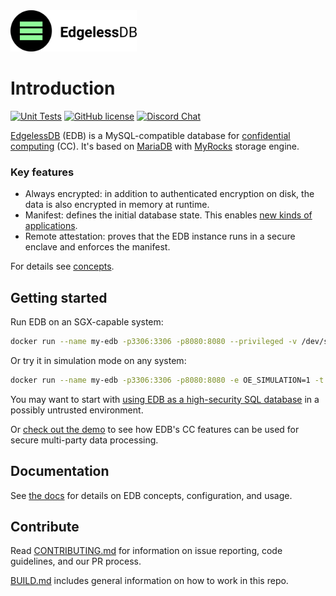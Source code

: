 <img src="logo.svg" alt="logo" width="40%">

# Introduction

[![Unit Tests][unit-tests-badge]][unit-tests]
[![GitHub license][license-badge]](LICENSE)
[![Discord Chat][discord-badge]][discord]

[EdgelessDB](https://edgeless.systems/products/edgelessdb) (EDB) is a MySQL-compatible database for [confidential computing](https://confidentialcomputing.io) (CC). It's based on [MariaDB](https://github.com/MariaDB/server) with [MyRocks](https://mariadb.com/kb/en/myrocks) storage engine.

### Key features
* Always encrypted: in addition to authenticated encryption on disk, the data is also encrypted in memory at runtime.
* Manifest: defines the initial database state. This enables [new kinds of applications](https://edgeless.systems/products/edgelessdb).
* Remote attestation: proves that the EDB instance runs in a secure enclave and enforces the manifest.

For details see [concepts](https://docs.edgeless.systems/edgelessdb/#/getting-started/concepts).

## Getting started
Run EDB on an SGX-capable system:
```sh
docker run --name my-edb -p3306:3306 -p8080:8080 --privileged -v /dev/sgx:/dev/sgx -t ghcr.io/edgelesssys/edgelessdb-sgx-1gb
```

Or try it in simulation mode on any system:
```sh
docker run --name my-edb -p3306:3306 -p8080:8080 -e OE_SIMULATION=1 -t ghcr.io/edgelesssys/edgelessdb-sgx-1gb
```

You may want to start with [using EDB as a high-security SQL database](https://docs.edgeless.systems/edgelessdb/#/getting-started/quickstart-sgx) in a possibly untrusted environment.

Or [check out the demo](demo) to see how EDB's CC features can be used for secure multi-party data processing.

## Documentation
See [the docs](https://docs.edgeless.systems/edgelessdb) for details on EDB concepts, configuration, and usage.

## Contribute
Read [CONTRIBUTING.md](CONTRIBUTING.md) for information on issue reporting, code guidelines, and our PR process.

[BUILD.md](BUILD.md) includes general information on how to work in this repo.

<!-- refs -->
[unit-tests]: https://github.com/edgelesssys/edgelessdb/actions
[unit-tests-badge]: https://github.com/edgelesssys/edgelessdb/workflows/Unit%20Tests/badge.svg
[license-badge]: https://img.shields.io/github/license/edgelesssys/edgelessdb
[discord]: https://discord.gg/rH8QTH56JN
[discord-badge]: https://img.shields.io/badge/chat-on%20Discord-blue
